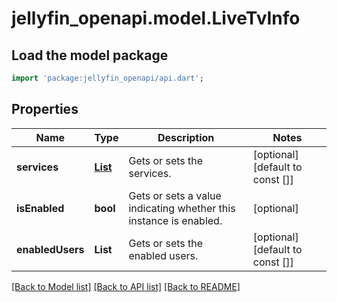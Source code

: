 # jellyfin_openapi.model.LiveTvInfo

## Load the model package
```dart
import 'package:jellyfin_openapi/api.dart';
```

## Properties
Name | Type | Description | Notes
------------ | ------------- | ------------- | -------------
**services** | [**List<LiveTvServiceInfo>**](LiveTvServiceInfo.md) | Gets or sets the services. | [optional] [default to const []]
**isEnabled** | **bool** | Gets or sets a value indicating whether this instance is enabled. | [optional] 
**enabledUsers** | **List<String>** | Gets or sets the enabled users. | [optional] [default to const []]

[[Back to Model list]](../README.md#documentation-for-models) [[Back to API list]](../README.md#documentation-for-api-endpoints) [[Back to README]](../README.md)


